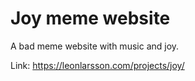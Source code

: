 # Joy meme website
A bad meme website with music and joy.

Link: https://leonlarsson.com/projects/joy/
